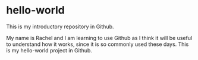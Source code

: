 # hello-world
This is my introductory repository in Github.

My name is Rachel and I am learning to use Github as I think it will be useful to understand how it works, since it is so commonly used these days. This is my hello-world project in Github.
